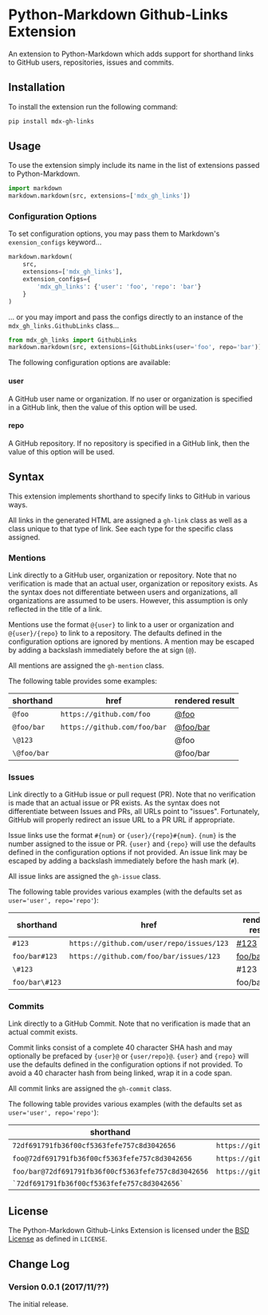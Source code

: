 # Python-Markdown Github-Links Extension

An extension to Python-Markdown which adds support for shorthand links to GitHub
users, repositories, issues and commits.

## Installation

To install the extension run the following command:

```sh
pip install mdx-gh-links
```

## Usage

To use the extension simply include its name in the list of extensions passed to
Python-Markdown.

```python
import markdown
markdown.markdown(src, extensions=['mdx_gh_links'])
```

### Configuration Options

To set configuration options, you may pass them to Markdown's `exension_configs`
keyword...

```python
markdown.markdown(
    src,
    extensions=['mdx_gh_links'],
    extension_configs={
        'mdx_gh_links': {'user': 'foo', 'repo': 'bar'}
    }
)
```

... or you may import and pass the configs directly to an instance of the
`mdx_gh_links.GithubLinks` class...

```python
from mdx_gh_links import GithubLinks
markdown.markdown(src, extensions=[GithubLinks(user='foo', repo='bar')])
```

The following configuration options are available:

#### user

A GitHub user name or organization. If no user or organization is specified in
a GitHub link, then the value of this option will be used.

#### repo

A GitHub repository. If no repository is specified in a GitHub link, then the
value of this option will be used.

## Syntax

This extension implements shorthand to specify links to GitHub in various ways.

All links in the generated HTML are assigned a `gh-link` class as well as a class
unique to that type of link. See each type for the specific class assigned.

### Mentions

Link directly to a GitHub user, organization or repository. Note that no
verification is made that an actual user, organization or repository exists. As
the syntax does not differentiate between users and organizations, all
organizations are assumed to be users. However, this assumption is only
reflected in the title of a link.

Mentions use the format `@{user}` to link to a user or organization and
`@{user}/{repo}` to link to a repository. The defaults defined in the
configuration options are ignored by mentions. A mention may be escaped by
adding a backslash immediately before the at sign (`@`).

All mentions are assigned the `gh-mention` class.

The following table provides some examples:

| shorthand   | href                         | rendered result                                                                     |
| ----------- | ---------------------------- | -------------------------------------------------------------------- |
| `@foo`      | `https://github.com/foo`     | [@foo](https://github.com/foo "GitHub User: @foo")                   |
| `@foo/bar`  | `https://github.com/foo/bar` | [@foo/bar](https://github.com/foo/bar "GitHub Repository: @foo/bar") |
| `\@123`     |                              | @foo                                                                 |
| `\@foo/bar` |                              | @foo/bar                                                             |

### Issues

Link directly to a GitHub issue or pull request (PR). Note that no verification
is made that an actual issue or PR exists. As the syntax does not differentiate
between Issues and PRs, all URLs point to "issues". Fortunately, GitHub will
properly redirect an issue URL to a PR URL if appropriate.

Issue links use the format `#{num}` or `{user}/{repo}#{num}`. `{num}` is the
number assigned to the issue or PR. `{user}` and `{repo}` will use the
defaults defined in the configuration options if not provided. An issue link may
be escaped by adding a backslash immediately before the hash mark (`#`).

All issue links are assigned the `gh-issue` class.

The following table provides various examples (with the defaults set as
`user='user', repo='repo'`):

| shorthand      | href                                         | rendered result                                                                     |
| -------------- | -------------------------------------------- | ----------------------------------------------------------------------------------- |
| `#123`         | `https://github.com/user/repo/issues/123`    | [#123](https://github.com/user/repo/issues/123 "GitHub Issue user/repo #123")       |
| `foo/bar#123`  | `https://github.com/foo/bar/issues/123`      | [foo/bar#123](https://github.com/foo/bar/issues/123 "GitHub Issue foo/bar #123")    |
| `\#123`        |                                              | #123                                                                                |
| `foo/bar\#123` |                                              | foo/bar#123                                                                         |

### Commits

Link directly to a GitHub Commit. Note that no verification is made that an
actual commit exists.

Commit links consist of a complete 40 character SHA hash and may optionally be
prefaced by `{user}@` or `{user/repo}@`. `{user}` and `{repo}` will use the
defaults defined in the configuration options if not provided. To avoid a 40
character hash from being linked, wrap it in a code span.

All commit links are assigned the `gh-commit` class.

The following table provides various examples (with the defaults set as
`user='user', repo='repo'`):

| shorthand                                          | href                                                                              | rendered result                                                                                                                                                 |
| -------------------------------------------------- | --------------------------------------------------------------------------------- | ----------------------------------------------------------------------------------------------------------------------------------------------------------------|
| `72df691791fb36f00cf5363fefe757c8d3042656`         | `https://github.com/user/repo/commit/72df691791fb36f00cf5363fefe757c8d3042656`    | [72df691](https://github.com/user/repo/commit/72df691791fb36f00cf5363fefe757c8d3042656 "GitHub Commit: user/repo@72df691791fb36f00cf5363fefe757c8d3042656")     |
| `foo@72df691791fb36f00cf5363fefe757c8d3042656`     | `https://github.com/foo/repo/commit/72df691791fb36f00cf5363fefe757c8d3042656`     | [foo@72df691](https://github.com/foo/repo/commit/72df691791fb36f00cf5363fefe757c8d3042656 "GitHub Commit: foo/repo@72df691791fb36f00cf5363fefe757c8d3042656")   |
| `foo/bar@72df691791fb36f00cf5363fefe757c8d3042656` | `https://github.com/foo/bar/commit/72df691791fb36f00cf5363fefe757c8d3042656`      | [foo/bar@72df691](https://github.com/foo/bar/commit/72df691791fb36f00cf5363fefe757c8d3042656 "GitHub Commit: foo/bar@72df691791fb36f00cf5363fefe757c8d3042656") |
| `` `72df691791fb36f00cf5363fefe757c8d3042656` ``   |                                                                                   | `72df691791fb36f00cf5363fefe757c8d3042656`                                                                                                                      |

## License

The Python-Markdown Github-Links Extension is licensed under the [BSD License] as
defined in `LICENSE`.

[BSD License]: http://opensource.org/licenses/BSD-3-Clause

## Change Log

### Version 0.0.1 (2017/11/??)

The initial release.
